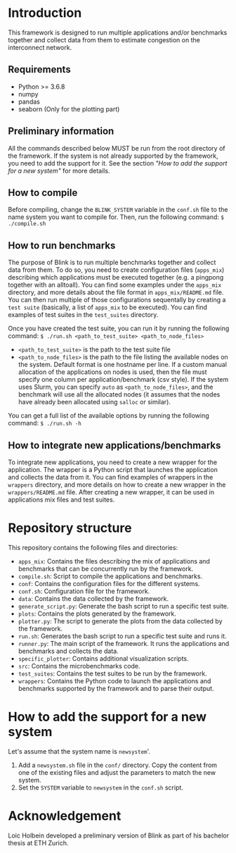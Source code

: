 # Introduction
This framework is designed to run multiple applications and/or benchmarks together and collect data from them to estimate congestion on the interconnect network. 

## Requirements
- Python >= 3.6.8
- numpy
- pandas
- seaborn (Only for the plotting part)

## Preliminary information
All the commands described below MUST be run from the root directory of the framework.
If the system is not already supported by the framework, you need to add the support for it. See the section *"How to add the support for a new system"* for more details. 

## How to compile
Before compiling, change the `BLINK_SYSTEM` variable in the `conf.sh` file to the name system you want to compile for. Then, run the following command:
`$ ./compile.sh`

## How to run benchmarks
The purpose of Blink is to run multiple benchmarks together and collect data from them. To do so, you need to create configuration files (`apps_mix`) describing which applications must be executed together (e.g. a pingpong together with an alltoall). You can find some examples under the `apps_mix` directory, and more details about the file format in `apps_mix/README.md` file.
You can then run multiple of those configurations sequentally by creating a `test suite` (basically, a list of `apps_mix` to be executed). You can find examples of test suites in the `test_suites` directory.

Once you have created the test suite, you can run it by running the following command:
`$ ./run.sh <path_to_test_suite> <path_to_node_files>`
- `<path_to_test_suite>` is the path to the test suite file 
- `<path_to_node_files>` is the path to the file listing the available nodes on the system. Default format is one hostname per line. If a custom manual allocation of the applications on nodes is used, then the file must specify one column per application/benchmark (csv style). If the system uses Slurm, you can specify `auto` as `<path_to_node_files>`, and the benchmark will use all the allocated nodes (it assumes that the nodes have already been allocated using `salloc` or similar).

You can get a full list of the available options by running the following command:
`$ ./run.sh -h`

## How to integrate new applications/benchmarks
To integrate new applications, you need to create a new wrapper for the application. The wrapper is a Python script that launches the application and collects the data from it. You can find examples of wrappers in the `wrappers` directory, and more details on how to create a new wrapper in the `wrappers/README.md` file. After creating a new wrapper, it can be used in applications mix files and test suites.

# Repository structure
This repository contains the following files and directories:

- `apps_mix`: Contains the files describing the mix of applications and benchmarks that can be concurrently run by the framework.
- `compile.sh`: Script to compile the applications and benchmarks.
- `conf`: Contains the configuration files for the different systems.
- `conf.sh`: Configuration file for the framework.
- `data`: Contains the data collected by the framework.
- `generate_script.py`: Generate the bash script to run a specific test suite.
- `plots`: Contains the plots generated by the framework.
- `plotter.py`: The script to generate the plots from the data collected by the framework.
- `run.sh`: Generates the bash script to run a specific test suite and runs it.
- `runner.py`: The main script of the framework. It runs the applications and benchmarks and collects the data.
- `specific_plotter`: Contains additional visualization scripts.
- `src`: Contains the microbenchmarks code.
- `test_suites`: Contains the test suites to be run by the framework.
- `wrappers`: Contains the Python code to launch the applications and benchmarks supported by the framework and to parse their output.

# How to add the support for a new system
Let's assume that the system name is `newsystem`'.
1) Add a `newsystem.sh` file in the `conf/` directory. Copy the content from one of the existing files and adjust the parameters to match the new system.
2) Set the `SYSTEM` variable to `newsystem` in the `conf.sh` script. 

# Acknowledgement
Loic Holbein developed a preliminary version of Blink as part of his bachelor thesis at ETH Zurich.
